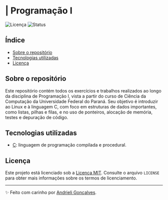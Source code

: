 # | Programação I

![Licença](https://img.shields.io/badge/Licen%C3%A7a-MIT-f5b5ca.svg)
![Status](https://img.shields.io/badge/Status-Em%20Desenvolvimento-F8EE77.svg)

## Índice

- [Sobre o repositório](#sobre-o-repositório)
- [Tecnologias utilizadas](#tecnologias-utilizadas)
- [Licença](#licença)

## Sobre o repositório

Este repositório contém todos os exercícios e trabalhos realizados ao longo da disciplina de Programação I, vista a partir do curso de Ciência da Computação da Universidade Federal do Paraná. Seu objetivo é introduzir ao Linux e à linguagem C, com foco em estruturas de dados importantes, como listas, pilhas e filas, e no uso de ponteiros, alocação de memória, testes e depuração de código.

## Tecnologias utilizadas

- [C](https://devdocs.io/c/): linguagem de programação compilada e procedural.

## Licença

Este projeto está licenciado sob a [Licença MIT](https://opensource.org/licenses/MIT). Consulte o arquivo `LICENSE` para obter mais informações sobre os termos de licenciamento.

---

✨ Feito com carinho por [Andrieli Gonçalves](https://github.com/strawndri).
